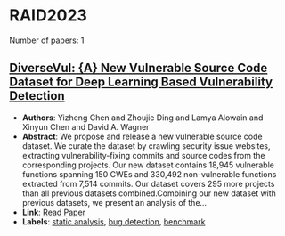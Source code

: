 # RAID2023

Number of papers: 1

## [DiverseVul: {A} New Vulnerable Source Code Dataset for Deep Learning Based Vulnerability Detection](paper_1.md)
- **Authors**: Yizheng Chen and Zhoujie Ding and Lamya Alowain and Xinyun Chen and David A. Wagner
- **Abstract**: We propose and release a new vulnerable source code dataset. We curate the dataset by crawling security issue websites, extracting vulnerability-fixing commits and source codes from the corresponding projects. Our new dataset contains 18,945 vulnerable functions spanning 150 CWEs and 330,492 non-vulnerable functions extracted from 7,514 commits. Our dataset covers 295 more projects than all previous datasets combined.Combining our new dataset with previous datasets, we present an analysis of the...
- **Link**: [Read Paper](https://doi.org/10.1145/3607199.3607242)
- **Labels**: [static analysis](../../labels/static_analysis.md), [bug detection](../../labels/bug_detection.md), [benchmark](../../labels/benchmark.md)

